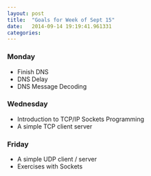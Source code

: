 ```yaml
---
layout: post
title:  "Goals for Week of Sept 15"
date:   2014-09-14 19:19:41.961331
categories:
---
```


### Monday

* Finish DNS
* DNS Delay
* DNS Message Decoding

### Wednesday

* Introduction to TCP/IP Sockets Programming
* A simple TCP client server


### Friday

* A simple UDP client / server
* Exercises with Sockets
